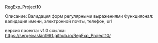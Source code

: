 RegExp_Project10

Описание: Валидация форм регулярными выражениями
Функцияонал: валидация имени, электронной почты, телефон, url

версия проекта: v1.0
ссылка: https://sergeivaskin1991.github.io/RegExp_Project10/

